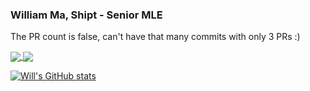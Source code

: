 ### William Ma, Shipt - Senior MLE

The PR count is false, can't have that many commits with only 3 PRs :)

<a href="https://github.com/anuraghazra/github-readme-stats">
  <img align="center" src="https://github-readme-stats.vercel.app/api?username=willmashipt&count_private=true&show_icons=true&theme=dark" />
</a>
<a href="https://git.io/streak-stats">
  <img align="center" src="https://github-readme-streak-stats.herokuapp.com?user=willmashipt&theme=dark&date_format=M%20j%5B%2C%20Y%5D" />
</a>

[![Will's GitHub stats](https://github-readme-stats.vercel.app/api?username=willmashipt)](https://github.com/willmashipt/)

